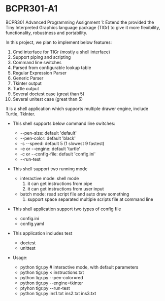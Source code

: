 # BCPR301-A1
BCPR301 Advanced Programming Assignment 1:  Extend the provided the Tiny Interpreted Graphics language package (TIGr) to give it more flexibility, functionality, robustness and portability. 

In this project, we plan to implement below features:

1. Cmd interface for TIGr (mostly a shell interface)
2. Support piping and scripting
3. Command line switches
4. Parsed from configurable lookup table
5. Regular Expression Parser
6. Generic Parser
7. Tkinter output
8. Turtle output
9. Several doctest case (great than 5)
10. Several unitest case (great than 5)

It is a shell application which supports multiple drawer engine, include Turtle, TkInter.

- This shell supports below command line switches:
    - --pen-size: default 'default'
    - --pen-color: default 'black'
    - -s --speed: default 5 (1 slowest 9 fastest)
    - -e or --engine: default 'turtle'
    - -c or --config-file: default 'config.ini'
    - --run-test

- This shell support two running mode

    - interactive mode: shell mode
        1. it can get instructions from pipe
        2. it can get instructions from user input
    - batch mode: read script file and auto draw something
        1. support space separated multiple scripts file at command line

- This shell application support two types of config file
    - config.ini
    - config.yaml 

- This application includes test
    - doctest
    - unittest
    
- Usage:
    - python tigr.py # interactive mode, with default parameters
    - python tigr.py < instructions.txt
    - python tigr.py --pen-color=red 
    - python tigr.py --engine=tkinter
    - ptyhon tigr.py --run-test
    - python tigr.py ins1.txt ins2.txt ins3.txt
         
 

